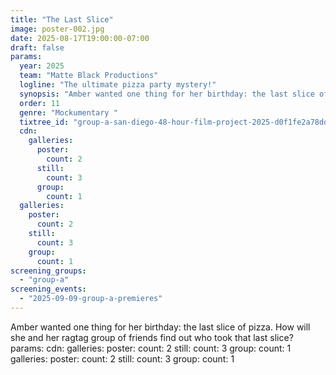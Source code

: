 ```yaml
---
title: "The Last Slice"
image: poster-002.jpg
date: 2025-08-17T19:00:00-07:00
draft: false
params:
  year: 2025
  team: "Matte Black Productions"
  logline: "The ultimate pizza party mystery!"
  synopsis: "Amber wanted one thing for her birthday: the last slice of pizza. How will she and her ragtag group of friends find out who took that last slice?"
  order: 11
  genre: "Mockumentary "
  tixtree_id: "group-a-san-diego-48-hour-film-project-2025-d0f1fe2a78dd"
  cdn:
    galleries:
      poster:
        count: 2
      still:
        count: 3
      group:
        count: 1
  galleries:
    poster:
      count: 2
    still:
      count: 3
    group:
      count: 1
screening_groups:
  - "group-a"
screening_events:
  - "2025-09-09-group-a-premieres"
---
```

Amber wanted one thing for her birthday: the last slice of pizza. How will she and her ragtag group of friends find out who took that last slice?
params:
  cdn:
    galleries:
      poster:
        count: 2
      still:
        count: 3
      group:
        count: 1
  galleries:
    poster:
      count: 2
    still:
      count: 3
    group:
      count: 1
